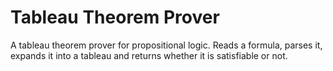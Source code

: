 # Tableau Theorem Prover
A tableau theorem prover for propositional logic. Reads a formula, parses it, expands it into a tableau and returns whether it is satisfiable or not.
